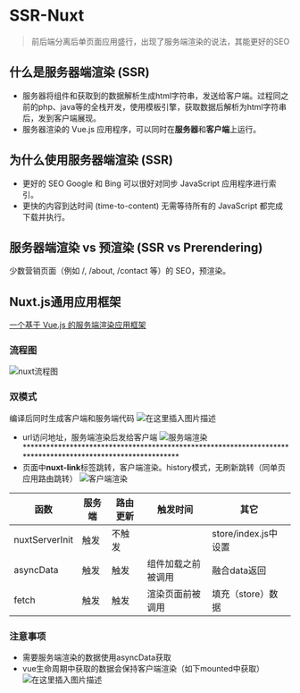 #  SSR-Nuxt
> 前后端分离后单页面应用盛行，出现了服务端渲染的说法，其能更好的SEO

## 	什么是服务器端渲染 (SSR)
- 服务器将组件和获取到的数据解析生成html字符串，发送给客户端。过程同之前的php、java等的全栈开发，使用模板引擎，获取数据后解析为html字符串后，发到客户端展现。
- 服务器渲染的 Vue.js 应用程序，可以同时在**服务器**和**客户端**上运行。

## 	为什么使用服务器端渲染 (SSR)
-	更好的 SEO
	Google 和 Bing 可以很好对同步 JavaScript 应用程序进行索引。
-	更快的内容到达时间 (time-to-content)
	无需等待所有的 JavaScript 都完成下载并执行。
##	服务器端渲染 vs 预渲染 (SSR vs Prerendering)
少数营销页面（例如 /, /about, /contact 等）的 SEO，预渲染。

## 	Nuxt.js通用应用框架
[一个基于 Vue.js 的服务端渲染应用框架](https://zh.nuxtjs.org/guide)
###		流程图
![nuxt流程图](https://img-blog.csdnimg.cn/20190809114306895.png?x-oss-process=image/watermark,type_ZmFuZ3poZW5naGVpdGk,shadow_10,text_aHR0cHM6Ly9ibG9nLmNzZG4ubmV0L2E4NzI1NTg1,size_16,color_FFFFFF,t_70)
###		双模式
编译后同时生成客户端和服务端代码
![在这里插入图片描述](https://img-blog.csdnimg.cn/20190809120912600.jpg)
-	url访问地址，服务端渲染后发给客户端
	![服务端渲染](https://img-blog.csdnimg.cn/20190809115917689.jpg?x-oss-process=image/watermark,type_ZmFuZ3poZW5naGVpdGk,shadow_10,text_aHR0cHM6Ly9ibG9nLmNzZG4ubmV0L2E4NzI1NTg1,size_16,color_FFFFFF,t_70)************************************************************************************************************
-	页面中**nuxt-link**标签跳转，客户端渲染。history模式，无刷新跳转（同单页应用路由跳转）
	![客户端渲染](https://img-blog.csdnimg.cn/20190809120422817.gif)

|函数| 服务端|路由更新|触发时间|其它
|--------- | ---------|--|----|---
|nuxtServerInit | 触发|不触发||store/index.js中设置
|asyncData|触发|触发|组件加载之前被调用|融合data返回
|fetch|触发|触发|渲染页面前被调用|填充（store）数据

### 注意事项
-	需要服务端渲染的数据使用asyncData获取
-	vue生命周期中获取的数据会保持客户端渲染（如下mounted中获取）
![在这里插入图片描述](https://img-blog.csdnimg.cn/20190809142059471.jpg?x-oss-process=image/watermark,type_ZmFuZ3poZW5naGVpdGk,shadow_10,text_aHR0cHM6Ly9ibG9nLmNzZG4ubmV0L2E4NzI1NTg1,size_16,color_FFFFFF,t_70)